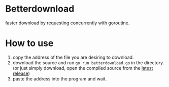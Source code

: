 # Betterdownload
faster download by requesting concurrently with goroutine.

# How to use
1. copy the address of the file you are desiring to download.
2. download the source and run `go run betterdownload.go` in the directory.(or just simply download, open the compiled source from the [latest release](https://github.com/rootxdwt/Betterdownload/releases))
3. paste the address into the program and wait.
